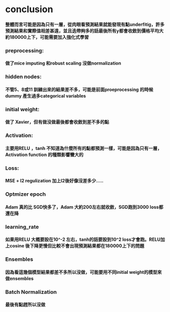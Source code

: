 # conclusion
#### 整體而言可能是因為只有一層，從肉眼看預測結果就能發現有點underfitig，許多預測結果和實際值相差甚遠，並且迭帶夠多的話最後所有y都會收斂到價格平均大約180000上下，可能需要加入強化式學習

### preprocessing: 
#### 做了mice imputing 和robust scaling 沒做normalization

### hidden nodes: 
#### 不管5、8或11 訓練出來的結果差不多，可能是前面proeprocessing 的時候 dummy 產生過多categorical variables

### initial weight:
#### 做了 Xavier，但有做沒做最後都會收斂到差不多的點

### Activation:
#### 主要用RELU ，tanh 不知道為什麼所有的點都預測一樣，可能是因為只有一層，Activation function 的種類影響蠻大的

### Loss:
#### MSE + l2 regulization 加上l2後好像沒差多少.....

### Optmizer epoch 
#### Adam 真的比 SGD快多了，Adam 大約200左右就收斂，SGD跑到3000 loss都還在降

### learning_rate
#### 如果用RELU 大概要設在10^-2 左右，tanh的話要設到10^2 loss才會跑。RELU加上cosine 後下降更慢但比較不會出現預測結果都在180000上下的問題

### Ensembles
#### 因為看這幾個模型結果都差不多所以沒做，可能要用不同initial weight的模型來做ensembles

### Batch Normalization
#### 最後有點趕所以沒做
